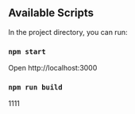 ## Available Scripts

In the project directory, you can run:

### `npm start`

Open http://localhost:3000

### `npm run build`
1111